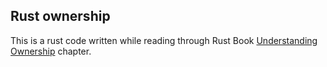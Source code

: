 ## Rust ownership

This is a rust code written while reading through Rust Book [Understanding Ownership](https://doc.rust-lang.org/book/ch04-00-understanding-ownership.html) chapter.